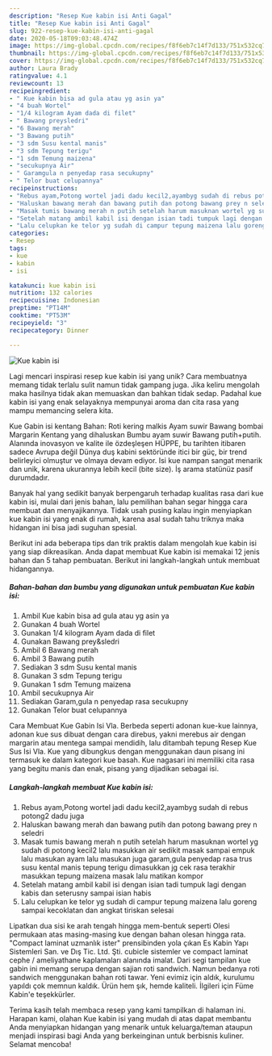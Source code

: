 ```yaml
---
description: "Resep Kue kabin isi Anti Gagal"
title: "Resep Kue kabin isi Anti Gagal"
slug: 922-resep-kue-kabin-isi-anti-gagal
date: 2020-05-18T09:03:48.474Z
image: https://img-global.cpcdn.com/recipes/f8f6eb7c14f7d133/751x532cq70/kue-kabin-isi-foto-resep-utama.jpg
thumbnail: https://img-global.cpcdn.com/recipes/f8f6eb7c14f7d133/751x532cq70/kue-kabin-isi-foto-resep-utama.jpg
cover: https://img-global.cpcdn.com/recipes/f8f6eb7c14f7d133/751x532cq70/kue-kabin-isi-foto-resep-utama.jpg
author: Laura Brady
ratingvalue: 4.1
reviewcount: 13
recipeingredient:
- " Kue kabin bisa ad gula atau yg asin ya"
- "4 buah Wortel"
- "1/4 kilogram Ayam dada di filet"
- " Bawang preysledri"
- "6 Bawang merah"
- "3 Bawang putih"
- "3 sdm Susu kental manis"
- "3 sdm Tepung terigu"
- "1 sdm Temung maizena"
- "secukupnya Air"
- " Garamgula n penyedap rasa secukupny"
- " Telor buat celupannya"
recipeinstructions:
- "Rebus ayam,Potong wortel jadi dadu kecil2,ayambyg sudah di rebus potong2 dadu juga"
- "Haluskan bawang merah dan bawang putih dan potong bawang prey n seledri"
- "Masak tumis bawang merah n putih setelah harum masuknan wortel yg sudah di potong kecil2 lalu masukkan air sedikit masak sampai empuk lalu masukan ayam lalu masukan juga garam,gula penyedap rasa trus susu kental manis tepung terigu dimasukkan jg cek rasa terakhir masukkan tepung maizena masak lalu matikan kompor"
- "Setelah matang ambil kabil isi dengan isian tadi tumpuk lagi dengan kabis dan seterusny sampai isian habis"
- "Lalu celupkan ke telor yg sudah di campur tepung maizena lalu goreng sampai kecoklatan dan angkat tiriskan selesai"
categories:
- Resep
tags:
- kue
- kabin
- isi

katakunci: kue kabin isi 
nutrition: 132 calories
recipecuisine: Indonesian
preptime: "PT14M"
cooktime: "PT53M"
recipeyield: "3"
recipecategory: Dinner

---
```



![Kue kabin isi](https://img-global.cpcdn.com/recipes/f8f6eb7c14f7d133/751x532cq70/kue-kabin-isi-foto-resep-utama.jpg)

Lagi mencari inspirasi resep kue kabin isi yang unik? Cara membuatnya memang tidak terlalu sulit namun tidak gampang juga. Jika keliru mengolah maka hasilnya tidak akan memuaskan dan bahkan tidak sedap. Padahal kue kabin isi yang enak selayaknya mempunyai aroma dan cita rasa yang mampu memancing selera kita.

Kue Gabin isi kentang Bahan: Roti kering malkis Ayam suwir Bawang bombai Margarin Kentang yang dihaluskan Bumbu ayam suwir Bawang putih+putih. Alanında inovasyon ve kalite ile özdeşleşen HÜPPE, bu tarihten itibaren sadece Avrupa değil Dünya duş kabini sektöründe itici bir güç, bir trend belirleyici olmuştur ve olmaya devam ediyor. Isi kue nampan sangat menarik dan unik, karena ukurannya lebih kecil (bite size). İş arama statünüz pasif durumdadır.

Banyak hal yang sedikit banyak berpengaruh terhadap kualitas rasa dari kue kabin isi, mulai dari jenis bahan, lalu pemilihan bahan segar hingga cara membuat dan menyajikannya. Tidak usah pusing kalau ingin menyiapkan kue kabin isi yang enak di rumah, karena asal sudah tahu triknya maka hidangan ini bisa jadi suguhan spesial.


Berikut ini ada beberapa tips dan trik praktis dalam mengolah kue kabin isi yang siap dikreasikan. Anda dapat membuat Kue kabin isi memakai 12 jenis bahan dan 5 tahap pembuatan. Berikut ini langkah-langkah untuk membuat hidangannya.

<!--inarticleads1-->

##### Bahan-bahan dan bumbu yang digunakan untuk pembuatan Kue kabin isi:

1. Ambil  Kue kabin bisa ad gula atau yg asin ya
1. Gunakan 4 buah Wortel
1. Gunakan 1/4 kilogram Ayam dada di filet
1. Gunakan  Bawang prey&amp;sledri
1. Ambil 6 Bawang merah
1. Ambil 3 Bawang putih
1. Sediakan 3 sdm Susu kental manis
1. Gunakan 3 sdm Tepung terigu
1. Gunakan 1 sdm Temung maizena
1. Ambil secukupnya Air
1. Sediakan  Garam,gula n penyedap rasa secukupny
1. Gunakan  Telor buat celupannya


Cara Membuat Kue Gabin Isi Vla. Berbeda seperti adonan kue-kue lainnya, adonan kue sus dibuat dengan cara direbus, yakni merebus air dengan margarin atau mentega sampai mendidih, lalu ditambah tepung Resep Kue Sus Isi Vla. Kue yang dibungkus dengan menggunakan daun pisang ini termasuk ke dalam kategori kue basah. Kue nagasari ini memiliki cita rasa yang begitu manis dan enak, pisang yang dijadikan sebagai isi. 

<!--inarticleads2-->

##### Langkah-langkah membuat Kue kabin isi:

1. Rebus ayam,Potong wortel jadi dadu kecil2,ayambyg sudah di rebus potong2 dadu juga
1. Haluskan bawang merah dan bawang putih dan potong bawang prey n seledri
1. Masak tumis bawang merah n putih setelah harum masuknan wortel yg sudah di potong kecil2 lalu masukkan air sedikit masak sampai empuk lalu masukan ayam lalu masukan juga garam,gula penyedap rasa trus susu kental manis tepung terigu dimasukkan jg cek rasa terakhir masukkan tepung maizena masak lalu matikan kompor
1. Setelah matang ambil kabil isi dengan isian tadi tumpuk lagi dengan kabis dan seterusny sampai isian habis
1. Lalu celupkan ke telor yg sudah di campur tepung maizena lalu goreng sampai kecoklatan dan angkat tiriskan selesai


Lipatkan dua sisi ke arah tengah hingga mem-bentuk seperti Olesi permukaan atas masing-masing kue dengan bahan olesan hingga rata. &#34;Compact laminat uzmanlık ister&#34; prensibinden yola çıkan Es Kabin Yapı Sistemleri San. ve Dış Tic. Ltd. Şti. cubicle sistemler ve compact laminat cephe / ameliyathane kaplamaları alanında imalat. Dari segi tampilan kue gabin ini memang serupa dengan sajian roti sandwich. Namun bedanya roti sandwich menggunakan bahan roti tawar. Yeni evimiz için aldık, kurulumu yapıldı çok memnun kaldık. Ürün hem şık, hemde kaliteli. İlgileri için Füme Kabin&#39;e teşekkürler. 

Terima kasih telah membaca resep yang kami tampilkan di halaman ini. Harapan kami, olahan Kue kabin isi yang mudah di atas dapat membantu Anda menyiapkan hidangan yang menarik untuk keluarga/teman ataupun menjadi inspirasi bagi Anda yang berkeinginan untuk berbisnis kuliner. Selamat mencoba!
